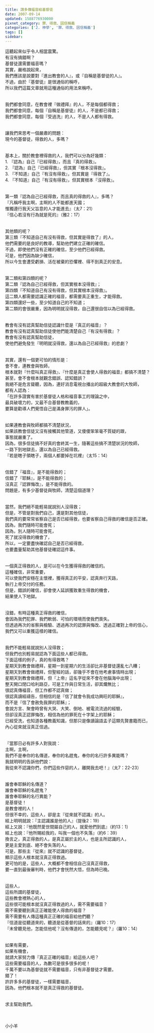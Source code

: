 ```yaml
---
title: 請多傳福音給基督徒
date: 2007-09-14
updated: 1588776930000
pixnet_category: 罪、得救、因信稱義
categories: ['2. 神學', '罪、得救、因信稱義']
tags: []
sidebar: 
---
```


<div>這聽起來似乎令人相當震驚。</div>
<div>有沒有搞錯啊？</div>
<div>基督徒還需要福音嗎？</div>
<div>其實，嚴格說起來，</div>
<div>我們應該是說要對『進出教會的人』，或『自稱是基督徒的人』。</div>
<div>不過，由於『基督徒』是很通俗的稱呼，</div>
<div>所以我們這篇文章就用這種通俗的用法來稱呼。</div>
<div> </div>
<div> </div>
<div>我們都會同意，在教會裡『做禮拜』的人，不是每個都得救；</div>
<div>我們都會同意，每個『自稱是基督徒』的人，不是都已得救；</div>
<div>我們都會同意，每個『受過洗』的人，不是人人都有得救。</div>
<div> </div>
<div> </div>
<div>讓我們來思考一個嚴肅的問題：</div>
<div>現今的基督徒，得救的人，多嗎？</div>
<div> </div>
<div> </div>
<div>基本上，關於教會裡得救的人，我們可以分為好幾類：</div>
<div>1.<span style="white-space:pre"> </span>『認為』自己『已經得救』，而且『真的得救』。</div>
<div>2.<span style="white-space:pre"> </span>『認為』自己『已經得救』，但其實『根本沒得救』。</div>
<div>3.<span style="white-space:pre"> </span>『不知道』自己『有沒有得救』，但其實是『得救了』。</div>
<div>4.<span style="white-space:pre"> </span>『不知道』自己『有沒有得救』，但其實根本『沒得救』。</div>
<div> </div>
<div> </div>
<div>第一類『認為自己已經得救，而且真的得救的人』，多嗎？</div>
<div>『凡稱呼我主啊，主啊的人不能都進天國；</div>
<div>惟獨遵行我天父旨意的人才能進去』（太7：21）</div>
<div>『信心若沒有行為就是死的』（雅2：17）</div>
<div> </div>
<div> </div>
<div>其他類的呢？</div>
<div>第三類『不知道自己有沒有得救，但其實是得救了』的人，</div>
<div>他們需要的是良好的教導，幫助他們建立正確的確信。</div>
<div>不過，即使他們沒有正確的確信，至少他們已經得救。</div>
<div>可是，他們因為缺少確信，</div>
<div>所以今生會遭受虧損、活在被棄的恐懼裡、得不到真正的安息。</div>
<div> </div>
<div> </div>
<div>第二類和第四類的呢？</div>
<div>第二類『認為自己已經得救，但其實根本沒得救』；</div>
<div>第四類『不知道自己有沒有得救，但其實根本沒得救』。</div>
<div>這二類人都需要認識正確的福音，都需要真正重生，才能得救。</div>
<div>第四類還好一些，至少知道自己的不知道；</div>
<div>第二類的會很嚴重，因為明明就沒得救，自己還很自信以為已經得救。</div>
<div> </div>
<div> </div>
<div>教會有沒有認真幫助信徒認識什麼是『真正的福音』？</div>
<div>教會有沒有認真幫助信徒使他們能清楚自己『有沒有得救』？</div>
<div>教會有沒有認真幫助信徒，</div>
<div>使他們避免發生『明明就沒得救，還以為自己已經得救』的悲劇？</div>
<div> </div>
<div> </div>
<div>其實，還有一個更可怕的情形是：</div>
<div>會不會，連教會與牧師，</div>
<div>根本就對『什麼叫真正得救』、『什麼是真正會使人得救的福音』都搞不清楚？</div>
<div>甚至，會不會根本就觀念錯誤、認知錯誤？</div>
<div>我絕不是危言聳聽，因為，連好消息電視台播出的超級大教會的大牧師，</div>
<div>都有人認為：</div>
<div>「在許多證實有害於基督徒人格和福音事工的理論之中，</div>
<div>最具破壞力的，又最不合基督教教義的，</div>
<div>要算是勸導人們覺悟自己是滿身罪污的罪人」。</div>
<div> </div>
<div> </div>
<div>如果連教會與牧師都搞不清楚狀況，</div>
<div>如果該教會信徒又沒有接觸其他管道，又傻傻笨笨毫不質疑的跟，</div>
<div>事態就嚴重了。</div>
<div>因為，很多信徒搞不好真的會終其一生，隨著這些搞不清楚狀況的牧師，</div>
<div>一路下到地獄去，還以為自己已經得救。</div>
<div>『若是瞎子領瞎子，兩個人都要掉在坑裡』（太15：14）</div>
<div> </div>
<div> </div>
<div>信錯了『福音』，是不能得救的；</div>
<div>信錯了『耶穌』，是不能得救的；</div>
<div>沒真正『認罪悔改』，是不能得救的。</div>
<div>問題是，有多少基督徒與牧師，清楚這個道理？</div>
<div> </div>
<div> </div>
<div>當然，我們絕不能輕易就說別人沒得救；</div>
<div>但是，不管是對我們自己，還是對其他信徒，</div>
<div>我們真的要常常省察自己是否已經得救，也要省察自己得救的確信是否正確。</div>
<div>因為，我們隨時可能會死；</div>
<div>因為，別人隨時可能會死，</div>
<div>死了就沒得救的機會了，</div>
<div>所以，一定要盡快確認自己是否已經得救，</div>
<div>也要盡量幫助其他基督徒確認這件事。</div>
<div> </div>
<div> </div>
<div>一個真正得救的人，是可以在今生獲得得救的確信的。</div>
<div>這種確信，非常重要，</div>
<div>可以使我們安穩在主懷裡，獲得真正的平安，認真奔行天路，</div>
<div>執行上帝交付的任務。</div>
<div>但是，錯誤的確信，卻會使人延誤獲致重生得救的機會，</div>
<div>結果使人下地獄。</div>
<div> </div>
<div> </div>
<div>沒錯，有時這種真正得救的確信，</div>
<div>會因為我們犯罪、我們軟弱、可怕的環境而使我們喪失。</div>
<div>但透過再次的省察與檢驗、透過再次的認罪與悔改、透過正確對上帝的信心，</div>
<div>我們又可以重獲這樣的確信。</div>
<div> </div>
<div> </div>
<div>我們不能輕易就說別人沒得救；</div>
<div>但我們也別輕易就認為下面這些人都已得救。</div>
<div>下面這樣的例子，真的有得救嗎？</div>
<div>星期天到教會做禮拜，星期一到星期六的生活卻比非基督徒還亂七八糟；</div>
<div>星期天到教會做禮拜，但聖經的話，卻幾乎不會在他考慮事情時出現；</div>
<div>星期天到教會做禮拜，但『上帝』這名字從來不會在他腦海中出現；</div>
<div>整天開口閉口哈利路亞，可是工作與日常生活，卻其爛無比；</div>
<div>很認真傳福音，但工作都不認真做；</div>
<div>很認真讀經禱告，但相信的是『信了就會令我成功興旺的耶穌』，</div>
<div>而不是『信了會赦免我罪的耶穌』；</div>
<div>會說方言、聚會時曾有大哭、大笑、倒地、被電流流過的經驗，</div>
<div>但卻沒真正認罪悔改，相信為他的罪死在十字架上的耶穌；</div>
<div>已經受洗，也知道各種教義知識，但那只是像讀論語孟子這類先賢書籍而已，</div>
<div>內心從來就沒真正信過。</div>
<div> </div>
<div> </div>
<div>『當那日必有許多人對我說：</div>
<div>主啊，主啊，</div>
<div>我們不是奉你的名傳道，奉你的名趕鬼，奉你的名行許多異能嗎？</div>
<div>我就明明的告訴他們說：</div>
<div>我從來不認識你們，你們這些作惡的人，離開我去吧！』（太7：22-23）</div>
<div> </div>
<div> </div>
<div>誰會奉耶穌的名傳道？</div>
<div>誰會奉耶穌的名趕鬼？</div>
<div>誰會奉耶穌的名行異能？</div>
<div>是基督徒！</div>
<div>是教會裡的人！</div>
<div>但很不幸的，這些人，卻是主『從來就不認識』的人。</div>
<div>經上明明就說：『主認識誰是他的人』（提後2：19）</div>
<div>經上又說：『他既然愛世間屬自己的人，就愛他們到底』（約13：1）</div>
<div>經上也說：『他所賜給我的，叫我一個也不失落』（約6：39）</div>
<div>換言之，真正得救的人，是真正屬於主的人，也是主所認識的人，</div>
<div>更是主愛到底、絕不會失落的人。</div>
<div>可是，那些主『從來』就不認識的基督徒，</div>
<div>顯示這些人根本就沒真正得救過。</div>
<div>更可怕的是，這些人，大概都不會相信自己沒真正得救，</div>
<div>要一直到最後審判時，他們才會恍然大悟，但為時已晚。</div>
<div> </div>
<div> </div>
<div>這些人，</div>
<div>這些所謂的基督徒，</div>
<div>這些教會裡熱心的人，</div>
<div>這些很可能根本就沒真正得救過的人，需不需要福音？</div>
<div>需不需要聽到真正正確能使人得救的福音？</div>
<div>需不需要有人傳這種真正正確的福音給他們聽？</div>
<div>『信道是從聽道來的，聽道是從基督的話來的』（羅10：17）</div>
<div>『未曾聽見他，怎能信他呢？沒有傳道的，怎能聽見呢？』（羅10：14）</div>
<div> </div>
<div> </div>
<div>如果有需要，</div>
<div>如果有機會，</div>
<div>就請大家努力傳『真正正確的福音』給這些人吧？</div>
<div>這些需要福音的人，為數可是很多很多的呢！</div>
<div>千萬不要以為基督徒就不需要福音，只有非基督徒才需要。</div>
<div>錯了！</div>
<div>許許多多的基督徒，一樣需要福音，</div>
<div>因為，他們根本就不是真正得救的基督徒。</div>
<div> </div>
<div> </div>
<div>求主幫助我們。</div>
<div> </div>
<div> </div>
<div> </div>
<div>小小羊</div>
<div> </div>
<p> </p>
<p> </p>

